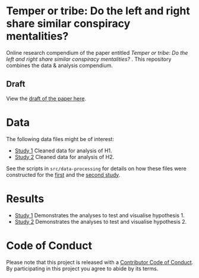 # Temper or tribe: Do the left and right share similar conspiracy mentalities?
Online research compendium of the paper entitled _Temper or tribe: Do the left and right share similar conspiracy mentalities?_ . 
This repository combines the data &amp; analysis compendium.

## Draft
View the [draft of the paper here](report/draft.pdf).

# Data
The following data files might be of interest:

* [Study 1](data/intermediate/S1.RData) Cleaned data for analysis of H1.
* [Study 2](data/intermediate/S1.RData) Cleaned data for analysis of H2.

See the scripts in `src/data-processing` for details on how these files were constructed  for the [first](src/data-processing/prepare-data-s1.md) and the [second study](src/data-processing/prepare-data-s2.md).

# Results
* [Study 1](src/analysis/analysis_s1.md) Demonstrates the analyses to test and visualise hypothesis 1.
* [Study 2](src/analysis/analysis_s2.md) Demonstrates the analyses to test and visualise hypothesis 2.
# Code of Conduct
Please note that this project is released with a [Contributor Code of Conduct](CONDUCT.md). By participating in this project you agree to abide by its terms.